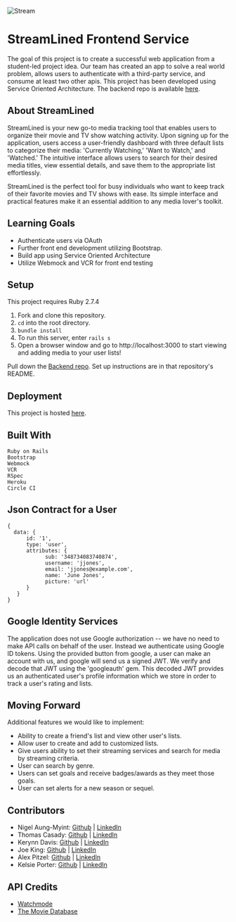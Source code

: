 ![Stream](https://user-images.githubusercontent.com/111480866/221071732-a158eadf-22ac-4b41-9418-171ef6b6c654.png)

# StreamLined Frontend Service
The goal of this project is to create a successful web application from a student-led project idea. Our team has created an app to solve a real world problem, allows users to authenticate with a third-party service, and consume at least two other apis. This project has been developed using Service Oriented Architecture. The backend repo is available [here](https://github.com/Streamlined-Turing/streamlined_be).

## About StreamLined
StreamLined is your new go-to media tracking tool that enables users to organize their movie and TV show watching activity. Upon signing up for the application, users access a user-friendly dashboard with three default lists to categorize their media: 'Currently Watching,' 'Want to Watch,' and 'Watched.' The intuitive interface allows users to search for their desired media titles, view essential details, and save them to the appropriate list effortlessly. 

StreamLined is the perfect tool for busy individuals who want to keep track of their favorite movies and TV shows with ease. Its simple interface and practical features make it an essential addition to any media lover's toolkit.

## Learning Goals
* Authenticate users via OAuth
* Further front end development utilizing Bootstrap.
* Build app using Service Oriented Architecture
* Utilize Webmock and VCR for front end testing

## Setup
This project requires Ruby 2.7.4 

1. Fork and clone this repository.
2. `cd` into the root directory.
3. `bundle install`
4. To run this server, enter `rails s`
5. Open a browser window and go to http://localhost:3000 to start viewing and adding media to your user lists!

Pull down the [Backend repo](https://github.com/Streamlined-Turing/streamlined_be). Set up instructions are in that repository's README.

## Deployment

This project is hosted [here](https://stream-lined.herokuapp.com/).

## Built With
```
Ruby on Rails
Bootstrap
Webmock
VCR
RSpec
Heroku
Circle CI
```

## Json Contract for a User
```
{
  data: {
      id: '1',
      type: 'user',
      attributes: {
            sub: '348734083740874',
            username: 'jjones',
            email: 'jjones@example.com',
            name: 'June Jones',
            picture: 'url'
      }
   }
}   
```
## Google Identity Services

The application does not use Google authorization -- we have no need to make API calls on behalf of the user. Instead we authenticate using Google ID tokens. Using the provided button from google, a user can make an account with us, and google will send us a signed JWT. We verify and decode that JWT using the 'googleauth' gem. This decoded JWT provides us an authenticated user's profile information which we store in order to track a user's rating and lists.

## Moving Forward
Additional features we would like to implement: 
* Ability to create a friend's list and view other user's lists.
* Allow user to create and add to customized lists.
* Give users ability to set their streaming services and search for media by streaming criteria.
* User can search by genre.
* Users can set goals and receive badges/awards as they meet those goals.
* User can set alerts for a new season or sequel.

## Contributors 

* Nigel Aung-Myint: [Github](https://github.com/Pocketzs) | [LinkedIn](https://www.linkedin.com/in/nigel-aung-myint-719254254/)
* Thomas Casady: [Github](https://github.com/Tscasady) | [LinkedIn](https://www.linkedin.com/in/thomas-casady-00b71a255/)
* Kerynn Davis: [Github](https://github.com/Kerynn) | [LinkedIn](https://www.linkedin.com/in/kerynn-davis/)
* Joe King: [Github](https://github.com/this-is-joeking) | [LinkedIn](https://www.linkedin.com/in/king-joseph/)
* Alex Pitzel: [Github](https://github.com/pitzelalex) | [LinkedIn](https://www.linkedin.com/in/alex-pitzel-231619235/)
* Kelsie Porter: [Github](https://github.com/KelsiePorter) | [LinkedIn](https://www.linkedin.com/in/kelsie-porter/)

## API Credits 
* [Watchmode](https://api.watchmode.com/)
* [The Movie Database](https://developers.themoviedb.org/3/getting-started/introduction)
